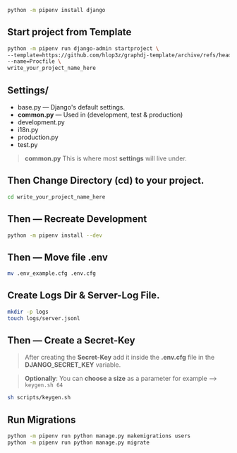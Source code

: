 ```sh
python -m pipenv install django
```

## Start project from **Template**
```sh
python -m pipenv run django-admin startproject \
--template=https://github.com/hlop3z/graphdj-template/archive/refs/heads/main.zip \
--name=Procfile \
write_your_project_name_here
```

## **Settings/** 
* base.py — Django's default settings.
* **common.py** — Used in (development, test & production)
* development.py
* i18n.py
* production.py
* test.py

> **common.py** This is where most **settings** will live under.

## Then Change Directory (**cd**) to your project.

```sh
cd write_your_project_name_here
```

## Then — Recreate **Development**
```sh
python -m pipenv install --dev
```

## Then — Move file **.env**
```sh
mv .env_example.cfg .env.cfg
```

## Create **Logs Dir** & **Server-Log File**.
```sh
mkdir -p logs
touch logs/server.jsonl
```

## Then — Create a **Secret-Key**
> After creating the **Secret-Key** add it inside the **.env.cfg** file in the **DJANGO_SECRET_KEY** variable.

> **Optionally**: You can **choose a size** as a parameter for example —> `keygen.sh 64`
```sh
sh scripts/keygen.sh
```

## Run Migrations
```sh
python -m pipenv run python manage.py makemigrations users
python -m pipenv run python manage.py migrate
```